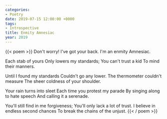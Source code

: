 ```yaml
---
categories:
- Poetry
date: 2019-07-15 12:00:00 +0000
tags:
- Introspective
title: Enmity Amnesiac
year: 2019
---
```

{{< poem >}}
Don't worry!
I've got your back.
I'm an enmity 
Amnesiac.

Each stab of yours 
Only lowers my standards;
You can't trust a kid 
To mind their manners.

Until I found my standards
Couldn't go any lower.
The thermometer couldn't measure
The sheer coldness of your shoulder.

Your rain turns into sleet
Each time you protest my parade
By singing along to hate speech
And calling it a serenade.

You'll still find in me forgiveness;
You'll only lack a lot of trust.
I believe in endless second chances
To break the chains of the unjust.
{{< / poem >}}